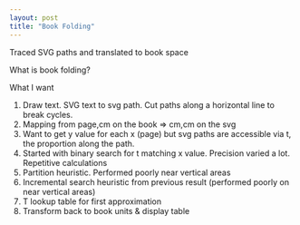 ```yaml
---
layout: post
title: "Book Folding"
---
```

Traced SVG paths and translated to book space

What is book folding?

What I want

1. Draw text. SVG text to svg path. Cut paths along a horizontal line to break cycles.
2. Mapping from page,cm on the book => cm,cm on the svg
3. Want to get y value for each x (page) but svg paths are accessible via t, the proportion along the path.
 1. Started with binary search for t matching x value. Precision varied a lot. Repetitive calculations
 2. Partition heuristic. Performed poorly near vertical areas
 3. Incremental search heuristic from previous result (performed poorly on near vertical areas)
 4. T lookup table for first approximation
4. Transform back to book units & display table

‌
